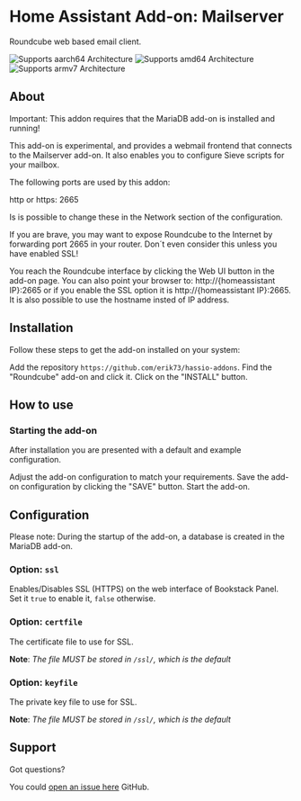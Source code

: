 # Home Assistant Add-on: Mailserver

Roundcube web based email client.

![Supports aarch64 Architecture][aarch64-shield] ![Supports amd64 Architecture][amd64-shield]
![Supports armv7 Architecture][armv7-shield]

## About

Important: This addon requires that the MariaDB add-on is installed and running!

This add-on is experimental, and provides a webmail frontend that connects
to the Mailserver add-on. It also enables you to configure Sieve scripts
for your mailbox.

The following ports are used by this addon:

http or https: 2665

Is is possible to change these in the Network section of the configuration.

If you are brave, you may want to expose Roundcube to the Internet by forwarding
port 2665 in your router. Don´t even consider this unless you have enabled SSL!

You reach the Roundcube interface by clicking the Web UI button in the add-on
page. You can also point your browser to: http://{homeassistant IP}:2665 or
if you enable the SSL option it is http://{homeassistant IP}:2665. It is also
possible to use the hostname insted of IP address.

## Installation

Follow these steps to get the add-on installed on your system:

Add the repository `https://github.com/erik73/hassio-addons`.
Find the "Roundcube" add-on and click it.
Click on the "INSTALL" button.

## How to use

### Starting the add-on

After installation you are presented with a default and example configuration.

Adjust the add-on configuration to match your requirements.
Save the add-on configuration by clicking the "SAVE" button.
Start the add-on.

## Configuration

Please note: During the startup of the add-on, a database is created in the
MariaDB add-on.

### Option: `ssl`

Enables/Disables SSL (HTTPS) on the web interface of Bookstack
Panel. Set it `true` to enable it, `false` otherwise.

### Option: `certfile`

The certificate file to use for SSL.

**Note**: _The file MUST be stored in `/ssl/`, which is the default_

### Option: `keyfile`

The private key file to use for SSL.

**Note**: _The file MUST be stored in `/ssl/`, which is the default_

## Support

Got questions?

You could [open an issue here][issue] GitHub.

[aarch64-shield]: https://img.shields.io/badge/aarch64-yes-green.svg
[amd64-shield]: https://img.shields.io/badge/amd64-yes-green.svg
[armv7-shield]: https://img.shields.io/badge/armv7-yes-green.svg
[issue]: https://github.com/erik73/addon-roundcube/issues
[repository]: https://github.com/erik73/hassio-addons
